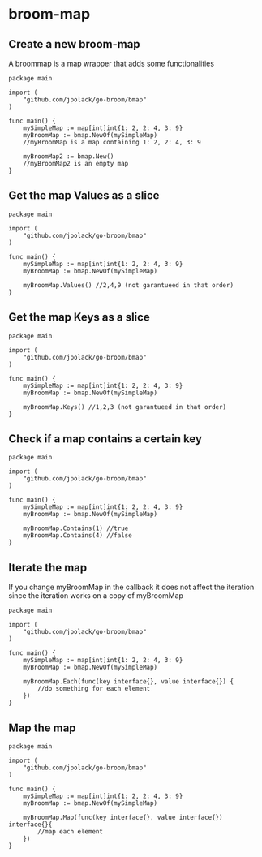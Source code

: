 # broom-map
## Create a new broom-map

A broommap is a map wrapper that adds some functionalities

```golang
package main

import (
	"github.com/jpolack/go-broom/bmap"
)

func main() {
	mySimpleMap := map[int]int{1: 2, 2: 4, 3: 9}
	myBroomMap := bmap.NewOf(mySimpleMap)
	//myBroomMap is a map containing 1: 2, 2: 4, 3: 9

	myBroomMap2 := bmap.New()
	//myBroomMap2 is an empty map
}
```

## Get the map Values as a slice

```golang
package main

import (
	"github.com/jpolack/go-broom/bmap"
)

func main() {
	mySimpleMap := map[int]int{1: 2, 2: 4, 3: 9}
	myBroomMap := bmap.NewOf(mySimpleMap)

	myBroomMap.Values() //2,4,9 (not garantueed in that order)
}
```

## Get the map Keys as a slice

```golang
package main

import (
	"github.com/jpolack/go-broom/bmap"
)

func main() {
	mySimpleMap := map[int]int{1: 2, 2: 4, 3: 9}
	myBroomMap := bmap.NewOf(mySimpleMap)

	myBroomMap.Keys() //1,2,3 (not garantueed in that order)
}
```

## Check if a map contains a certain key

```golang
package main

import (
	"github.com/jpolack/go-broom/bmap"
)

func main() {
	mySimpleMap := map[int]int{1: 2, 2: 4, 3: 9}
	myBroomMap := bmap.NewOf(mySimpleMap)

	myBroomMap.Contains(1) //true
	myBroomMap.Contains(4) //false
}
```

## Iterate the map

If you change myBroomMap in the callback it does not affect the iteration since the iteration works on a copy of myBroomMap

```golang
package main

import (
	"github.com/jpolack/go-broom/bmap"
)

func main() {
	mySimpleMap := map[int]int{1: 2, 2: 4, 3: 9}
	myBroomMap := bmap.NewOf(mySimpleMap)

	myBroomMap.Each(func(key interface{}, value interface{}) {
        //do something for each element
	})
}
```

## Map the map

```golang
package main

import (
	"github.com/jpolack/go-broom/bmap"
)

func main() {
	mySimpleMap := map[int]int{1: 2, 2: 4, 3: 9}
	myBroomMap := bmap.NewOf(mySimpleMap)

	myBroomMap.Map(func(key interface{}, value interface{}) interface{}{
        //map each element
	})
}
```